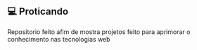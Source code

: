 
## 💻 Proticando
Repositorio feito afim de mostra projetos feito para  aprimorar o conhecimento  nas  tecnologias web
